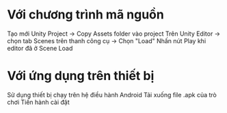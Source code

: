 # Với chương trình mã nguồn
Tạo mới Unity Project -> Copy Assets folder vào project
Trên Unity Editor -> chọn tab Scenes trên thanh công cụ -> Chọn "Load"
Nhấn nút Play khi editor đã ở Scene Load

# Với ứng dụng trên thiết bị
Sử dụng thiết bị chạy trên hệ điều hành Android
Tải xuống file .apk của trò chơi
Tiến hành cài đặt
